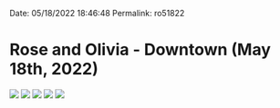 
Date: 05/18/2022 18:46:48
Permalink: ro51822

# Rose and Olivia - Downtown (May 18th, 2022)

![](https://i.imgur.com/8QTld8K.jpg)
![](https://i.imgur.com/cQYBkgW.jpg)
![](https://i.imgur.com/BLS07OO.jpg)
![](https://i.imgur.com/GfiU9XI.jpg)
![](https://i.imgur.com/NSGAWbi.jpg)